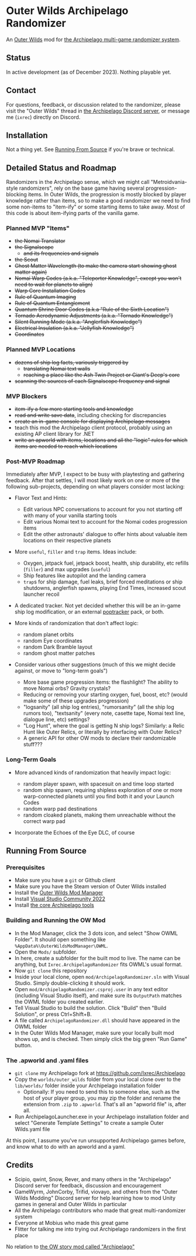 # Outer Wilds Archipelago Randomizer

An [Outer Wilds](https://www.mobiusdigitalgames.com/outer-wilds.html) mod for [the Archipelago multi-game randomizer system](https://archipelago.gg/).

## Status

In active development (as of December 2023). Nothing playable yet.

## Contact

For questions, feedback, or discussion related to the randomizer,
please visit the "Outer Wilds" thread in [the Archipelago Discord server](https://discord.gg/8Z65BR2),
or message me (`ixrec`) directly on Discord.

## Installation

Not a thing yet. See [Running From Source](#running-from-source) if you're brave or technical.

## Detailed Status and Roadmap

Randomizers in the Archipelago sense, which we might call "Metroidvania-style randomizers",
rely on the base game having several progression-blocking items.
In Outer Wilds, the progression is mostly blocked by player knowledge rather than items,
so to make a good randomizer we need to find some non-items to "item-ify" or some starting items to take away.
Most of this code is about item-ifying parts of the vanilla game.

### Planned MVP "Items"

- ~~the Nomai Translator~~
- ~~the Signalscope~~
	- ~~and its frequencies and signals~~
- ~~the Scout~~
- ~~Ghost Matter Wavelength (to make the camera start showing ghost matter again)~~
- ~~Nomai Warp Codes (a.k.a. "Teleporter Knowledge", except you won't need to wait for planets to align)~~
- ~~Warp Core Installation Codes~~
- ~~Rule of Quantum Imaging~~
- ~~Rule of Quantum Entanglement~~
- ~~Quantum Shrine Door Codes (a.k.a "Rule of the Sixth Location")~~
- ~~Tornado Aerodynamic Adjustments (a.k.a. "Tornado Knowledge")~~
- ~~Silent Running Mode (a.k.a. "Anglerfish Knowledge")~~
- ~~Electrical Insulation (a.k.a. "Jellyfish Knowledge")~~
- ~~Coordinates~~

### Planned MVP Locations

- ~~dozens of ship log facts, variously triggered by~~
	- ~~translating Nomai text walls~~
	- ~~reaching a place like the Ash Twin Project or Giant's Deep's core~~
- ~~scanning the sources of each Signalscope frequency and signal~~

### MVP Blockers

- ~~item-ify a few more starting tools and knowledge~~
- ~~read and write save data~~, including checking for discrepancies
- ~~create an in-game console for displaying Archipelago messages~~
- teach this mod the Archipelago client protocol, probably using an existing AP client library for .NET
- ~~write an apworld with items, locations and all the "logic" rules for which items are needed to reach which locations~~

### Post-MVP Roadmap

Immediately after MVP, I expect to be busy with playtesting and gathering feedback.
After that settles, I will most likely work on one or more of the following sub-projects, depending on what players consider most lacking:

- Flavor Text and Hints:
	- Edit various NPC conversations to account for you not starting off with many of your vanilla starting tools
	- Edit various Nomai text to account for the Nomai codes progression items
	- Edit the other astronauts' dialogue to offer hints about valuable item locations on their respective planets

- More `useful`, `filler` and `trap` items. Ideas include:
	- Oxygen, jetpack fuel, jetpack boost, health, ship durability, etc refills (`filler`) and max upgrades (`useful`)
	- Ship features like autopilot and the landing camera
	- `trap`s for ship damage, fuel leaks, brief forced meditations or ship shutdowns, anglerfish spawns, playing End Times, increased scout launcher recoil

- A dedicated tracker. Not yet decided whether this will be an in-game ship log modification, or an external [poptracker](https://github.com/black-sliver/PopTracker) pack, or both.

- More kinds of randomization that don't affect logic:
	- random planet orbits
	- random Eye coordinates
	- random Dark Bramble layout
	- random ghost matter patches

- Consider various other suggestions (much of this we might decide against, or move to "long-term goals")
	- More base game progression items: the flashlight? The ability to move Nomai orbs? Gravity crystals?
	- Reducing or removing your starting oxygen, fuel, boost, etc? (would make some of these upgrades progression)
	- "logsanity" (all ship log entries), "rumorsanity" (all the ship log rumors too), "textsanity" (every note, casette tape, Nomai text line, dialogue line, etc) settings?
	- "Log Hunt", where the goal is getting N ship logs? Similarly: a Relic Hunt like Outer Relics, or literally by interfacing with Outer Relics?
	- A generic API for other OW mods to declare their randomizable stuff???

### Long-Term Goals

- More advanced kinds of randomization that heavily impact logic:
	- random player spawn, with spacesuit on and time loop started
	- random ship spawn, requiring shipless exploration of one or more warp-connected planets until you find both it and your Launch Codes
	- random warp pad destinations
	- random cloaked planets, making them unreachable without the correct warp pad

- Incorporate the Echoes of the Eye DLC, of course

## Running From Source

### Prerequisites

- Make sure you have a `git` or Github client
- Make sure you have the Steam version of Outer Wilds installed
- Install the [Outer Wilds Mod Manager](https://outerwildsmods.com/mod-manager/)
- Install [Visual Studio Community 2022](https://visualstudio.microsoft.com/vs/community/)
- Install [the core Archipelago tools](https://github.com/ArchipelagoMW/Archipelago/releases)

### Building and Running the OW Mod

- In the Mod Manager, click the 3 dots icon, and select "Show OWML Folder". It should open something like `%AppData%\OuterWildsModManager\OWML`.
- Open the `Mods/` subfolder.
- In here, create a subfolder for the built mod to live. The name can be anything, but `Ixrec.ArchipelagoRandomizer` fits OWML's usual format.
- Now `git clone` this repository
- Inside your local clone, open `mod/ArchipelagoRandomizer.sln` with Visual Studio. Simply double-clicking it should work.
- Open `mod/ArchipelagoRandomizer.csproj.user` in any text editor (including Visual Studio itself), and make sure its `OutputPath` matches the OWML folder you created earlier.
- Tell Visual Studio to build the solution. Click "Build" then "Build Solution", or press Ctrl+Shift+B.
- A file called `ArchipelagoRandomizer.dll` should have appeared in the OWML folder
- In the Outer Wilds Mod Manager, make sure your locally built mod shows up, and is checked. Then simply click the big green "Run Game" button.

### The .apworld and .yaml files

- `git clone` my Archipelago fork at https://github.com/Ixrec/Archipelago
- Copy the `worlds/outer_wilds` folder from your local clone over to the `lib/worlds/` folder inside your Archipelago installation folder
  - Optionally: If you need to send this to someone else, such as the host of your player group, you may zip the folder and rename the extension from `.zip` to `.apworld`. That's all an "apworld file" is, after all.
- Run ArchipelagoLauncher.exe in your Archipelago installation folder and select "Generate Template Settings" to create a sample Outer Wilds.yaml file

At this point, I assume you've run unsupported Archipelago games before, and know what to do with an apworld and a yaml.

## Credits

- Scipio, qwint, Snow, Rever, and many others in the "Archipelago" Discord server for feedback, discussion and encouragement
- GameWyrm, JohnCorby, Trifid, viovayo, and others from the "Outer Wilds Modding" Discord server for help learning how to mod Unity games in general and Outer Wilds in particular
- All the Archipelago contributors who made that great multi-randomizer system
- Everyone at Mobius who made this great game
- Flitter for talking me into trying out Archipelago randomizers in the first place

No relation to [the OW story mod called "Archipelago"](https://outerwildsmods.com/mods/archipelago/)
